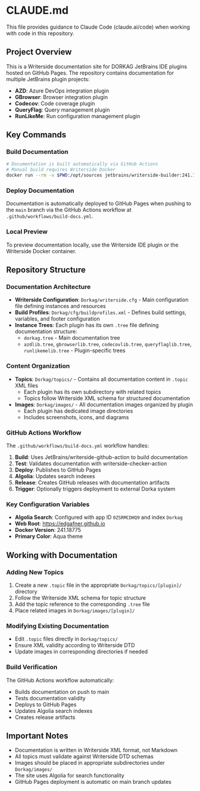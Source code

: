 # CLAUDE.md

This file provides guidance to Claude Code (claude.ai/code) when working with code in this repository.

## Project Overview

This is a Writerside documentation site for DORKAG JetBrains IDE plugins hosted on GitHub Pages. The repository contains documentation for multiple JetBrains plugin projects:

- **AZD**: Azure DevOps integration plugin
- **GBrowser**: Browser integration plugin  
- **Codecov**: Code coverage plugin
- **QueryFlag**: Query management plugin
- **RunLikeMe**: Run configuration management plugin

## Key Commands

### Build Documentation
```bash
# Documentation is built automatically via GitHub Actions
# Manual build requires Writerside Docker
docker run --rm -v $PWD:/opt/sources jetbrains/writerside-builder:241.18775 /opt/builder.sh
```

### Deploy Documentation
Documentation is automatically deployed to GitHub Pages when pushing to the `main` branch via the GitHub Actions workflow at `.github/workflows/build-docs.yml`.

### Local Preview
To preview documentation locally, use the Writerside IDE plugin or the Writerside Docker container.

## Repository Structure

### Documentation Architecture
- **Writerside Configuration**: `Dorkag/writerside.cfg` - Main configuration file defining instances and resources
- **Build Profiles**: `Dorkag/cfg/buildprofiles.xml` - Defines build settings, variables, and footer configuration
- **Instance Trees**: Each plugin has its own `.tree` file defining documentation structure:
  - `dorkag.tree` - Main documentation tree
  - `azdlib.tree`, `gbrowserlib.tree`, `codecovlib.tree`, `queryflaglib.tree`, `runlikemelib.tree` - Plugin-specific trees

### Content Organization
- **Topics**: `Dorkag/topics/` - Contains all documentation content in `.topic` XML files
  - Each plugin has its own subdirectory with related topics
  - Topics follow Writerside XML schema for structured documentation
- **Images**: `Dorkag/images/` - All documentation images organized by plugin
  - Each plugin has dedicated image directories
  - Includes screenshots, icons, and diagrams

### GitHub Actions Workflow
The `.github/workflows/build-docs.yml` workflow handles:
1. **Build**: Uses JetBrains/writerside-github-action to build documentation
2. **Test**: Validates documentation with writerside-checker-action
3. **Deploy**: Publishes to GitHub Pages
4. **Algolia**: Updates search indexes
5. **Release**: Creates GitHub releases with documentation artifacts
6. **Trigger**: Optionally triggers deployment to external Dorka system

### Key Configuration Variables
- **Algolia Search**: Configured with app ID `0ZSRMCDHQ9` and index `Dorkag`
- **Web Root**: https://edgafner.github.io
- **Docker Version**: 241.18775
- **Primary Color**: Aqua theme

## Working with Documentation

### Adding New Topics
1. Create a new `.topic` file in the appropriate `Dorkag/topics/[plugin]/` directory
2. Follow the Writerside XML schema for topic structure
3. Add the topic reference to the corresponding `.tree` file
4. Place related images in `Dorkag/images/[plugin]/`

### Modifying Existing Documentation
- Edit `.topic` files directly in `Dorkag/topics/`
- Ensure XML validity according to Writerside DTD
- Update images in corresponding directories if needed

### Build Verification
The GitHub Actions workflow automatically:
- Builds documentation on push to main
- Tests documentation validity
- Deploys to GitHub Pages
- Updates Algolia search indexes
- Creates release artifacts

## Important Notes
- Documentation is written in Writerside XML format, not Markdown
- All topics must validate against Writerside DTD schemas
- Images should be placed in appropriate subdirectories under `Dorkag/images/`
- The site uses Algolia for search functionality
- GitHub Pages deployment is automatic on main branch updates